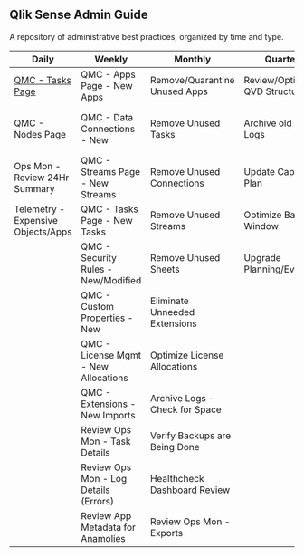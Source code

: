 ## Qlik Sense Admin Guide

A repository of administrative best practices, organized by time and type.

| Daily                                                    | Weekly                                | Monthly                        | Quarterly                      | Yearly                          |
|----------------------------------------------------------|---------------------------------------|--------------------------------|--------------------------------|---------------------------------|
| [QMC - Tasks Page](asset_management/tasks/unused_tasks.html) | QMC - Apps Page - New Apps            | Remove/Quarantine Unused Apps  | Review/Optimize QVD Structures | Review Architecture Scale Plan  |
| QMC - Nodes Page                                         | QMC - Data Connections - New          | Remove Unused Tasks            | Archive old Archive Logs       | Review Hardware for Replacement |
| Ops Mon - Review 24Hr Summary                            | QMC - Streams Page - New Streams      | Remove Unused Connections      | Update Capacity Plan           | Practice Recovery Processes     |
| Telemetry - Expensive Objects/Apps                       | QMC - Tasks Page - New Tasks          | Remove Unused Streams          | Optimize Batch Window          |                                 |
|                                                          | QMC - Security Rules - New/Modified   | Remove Unused Sheets           | Upgrade Planning/Evaluation    |                                 |
|                                                          | QMC - Custom Properties - New         | Eliminate Unneeded Extensions  |                                |                                 |
|                                                          | QMC - License Mgmt - New Allocations  | Optimize License Allocations   |                                |                                 |
|                                                          | QMC - Extensions - New Imports        | Archive Logs - Check for Space |                                |                                 |
|                                                          | Review Ops Mon - Task Details         | Verify Backups are Being Done  |                                |                                 |
|                                                          | Review Ops Mon - Log Details (Errors) | Healthcheck Dashboard Review   |                                |                                 |
|                                                          | Review App Metadata for Anamolies     | Review Ops Mon - Exports       |                                |                                 |
